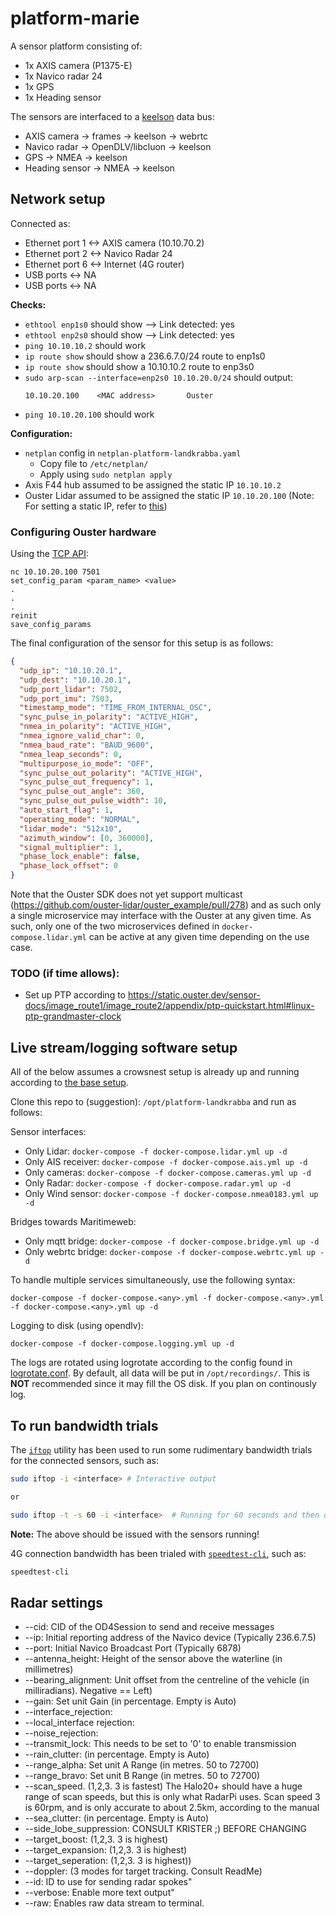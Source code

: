 # platform-marie

A sensor platform consisting of:

- 1x AXIS camera (P1375-E)
- 1x Navico radar 24
- 1x GPS
- 1x Heading sensor

The sensors are interfaced to a [keelson](https://github.com/MO-RISE/keelson) data bus:

- AXIS camera -> frames -> keelson
              -> webrtc
- Navico radar -> OpenDLV/libcluon -> keelson
- GPS -> NMEA -> keelson
- Heading sensor -> NMEA -> keelson


## Network setup

Connected as:

- Ethernet port 1 <-> AXIS camera (10.10.70.2)
- Ethernet port 2 <-> Navico Radar 24
- Ethernet port 6 <-> Internet (4G router)
- USB ports <-> NA
- USB ports <-> NA


**Checks:**

- `ethtool enp1s0` should show --> Link detected: yes
- `ethtool enp2s0` should show --> Link detected: yes
- `ping 10.10.10.2` should work
- `ip route show` should show a 236.6.7.0/24 route to enp1s0
- `ip route show` should show a 10.10.10.2 route to enp3s0
- `sudo arp-scan --interface=enp2s0 10.10.20.0/24` should output:
  ```
  10.10.20.100    <MAC address>       Ouster
  ```
- `ping 10.10.20.100` should work

**Configuration:**

- `netplan` config in `netplan-platform-landkrabba.yaml`
  - Copy file to `/etc/netplan/`
  - Apply using `sudo netplan apply`
- Axis F44 hub assumed to be assigned the static IP `10.10.10.2`
- Ouster Lidar assumed to be assigned the static IP `10.10.20.100` (Note: For setting a static IP, refer to [this](https://forum.ouster.at/d/63-how-i-can-assign-static-ip-to-os1))


### Configuring Ouster hardware

Using the [TCP API](https://static.ouster.dev/sensor-docs/image_route1/image_route2/common_sections/API/tcp-api.html):

```
nc 10.10.20.100 7501
set_config_param <param_name> <value>
.
.
.
reinit
save_config_params
```

The final configuration of the sensor for this setup is as follows:

```json
{
  "udp_ip": "10.10.20.1",
  "udp_dest": "10.10.20.1",
  "udp_port_lidar": 7502,
  "udp_port_imu": 7503,
  "timestamp_mode": "TIME_FROM_INTERNAL_OSC",
  "sync_pulse_in_polarity": "ACTIVE_HIGH",
  "nmea_in_polarity": "ACTIVE_HIGH",
  "nmea_ignore_valid_char": 0,
  "nmea_baud_rate": "BAUD_9600",
  "nmea_leap_seconds": 0,
  "multipurpose_io_mode": "OFF",
  "sync_pulse_out_polarity": "ACTIVE_HIGH",
  "sync_pulse_out_frequency": 1,
  "sync_pulse_out_angle": 360,
  "sync_pulse_out_pulse_width": 10,
  "auto_start_flag": 1,
  "operating_mode": "NORMAL",
  "lidar_mode": "512x10",
  "azimuth_window": [0, 360000],
  "signal_multiplier": 1,
  "phase_lock_enable": false,
  "phase_lock_offset": 0
}
```

Note that the Ouster SDK does not yet support multicast (https://github.com/ouster-lidar/ouster_example/pull/278) and as such only a single microservice may interface with the Ouster at any given time. As such, only one of the two microservices defined in `docker-compose.lidar.yml` can be active at any given time depending on the use case.

### TODO (if time allows):

- Set up PTP according to https://static.ouster.dev/sensor-docs/image_route1/image_route2/appendix/ptp-quickstart.html#linux-ptp-grandmaster-clock


## Live stream/logging software setup

All of the below assumes a crowsnest setup is already up and running according to [the base setup](https://github.com/MO-RISE/crowsnest/blob/main/docker-compose.base.yml).

Clone this repo to (suggestion): `/opt/platform-landkrabba` and run as follows:

Sensor interfaces:

- Only Lidar: `docker-compose -f docker-compose.lidar.yml up -d`
- Only AIS receiver: `docker-compose -f docker-compose.ais.yml up -d`
- Only cameras: `docker-compose -f docker-compose.cameras.yml up -d`
- Only Radar: `docker-compose -f docker-compose.radar.yml up -d`
- Only Wind sensor: `docker-compose -f docker-compose.nmea0183.yml up -d`

Bridges towards Maritimeweb:

- Only mqtt bridge: `docker-compose -f docker-compose.bridge.yml up -d`
- Only webrtc bridge: `docker-compose -f docker-compose.webrtc.yml up -d`

To handle multiple services simultaneously, use the following syntax:

```
docker-compose -f docker-compose.<any>.yml -f docker-compose.<any>.yml -f docker-compose.<any>.yml up -d
```

Logging to disk (using opendlv):

```
docker-compose -f docker-compose.logging.yml up -d
```

The logs are rotated using logrotate according to the config found in [logrotate.conf](./logrotate.conf). By default, all data will be put in `/opt/recordings/`. This is **NOT** recommended since it may fill the OS disk. If you plan on continously log.

## To run bandwidth trials

The [`iftop`](https://linux.die.net/man/8/iftop) utility has been used to run some rudimentary bandwidth trials for the connected sensors, such as:

```bash
sudo iftop -i <interface> # Interactive output

or

sudo iftop -t -s 60 -i <interface>  # Running for 60 seconds and then outputting textual output only
```

**Note:** The above should be issued with the sensors running!

4G connection bandwidth has been trialed with [`speedtest-cli`](https://www.speedtest.net/apps/cli), such as:

```bash
speedtest-cli
```

## Radar settings

- --cid: CID of the OD4Session to send and receive messages 
- --ip: Initial reporting address of the Navico device (Typically 236.6.7.5)
-  --port: Initial Navico Broadcast Port (Typically 6878)
-  --antenna_height: Height of the sensor above the waterline (in millimetres)
-  --bearing_alignment: Unit offset from the centreline of the vehicle (in milliradians). Negative == Left)
-  --gain: Set unit Gain (in percentage. Empty is Auto)
-  --interface_rejection: 
-  --local_interface rejection:
-  --noise_rejection:
-  --transmit_lock: This  needs to be set to '0' to enable transmission
-  --rain_clutter: (in percentage. Empty is Auto)
-  --range_alpha: Set unit A Range (in metres. 50 to 72700)
-  --range_bravo: Set unit B Range (in metres. 50 to 72700)
-  --scan_speed. (1,2,3. 3 is fastest) The Halo20+ should have a huge range of scan speeds, but this is only what RadarPi uses. Scan speed 3 is 60rpm, and is only accurate to about 2.5km, according to the manual
-  --sea_clutter: (in percentage. Empty is Auto)
-  --side_lobe_suppression: CONSULT KRISTER ;) BEFORE CHANGING
-  --target_boost: (1,2,3. 3 is highest)
-  --target_expansion: (1,2,3. 3 is highest)
-  --target_seperation: (1,2,3. 3 is highest))
-  --doppler: (3 modes for target tracking. Consult ReadMe)
-  --id: ID to use for sending radar spokes"
-  --verbose: Enable more text output"
-  --raw: Enables raw data stream to terminal.
